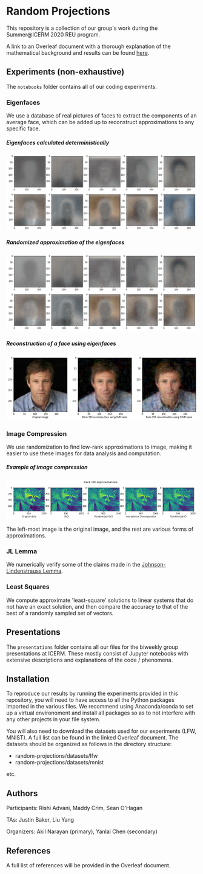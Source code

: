 # Random Projections
This repository is a collection of our group's work during the Summer@ICERM 2020 REU program.

A link to an Overleaf document with a thorough explanation of the mathematical background and results can be found [here](https://www.overleaf.com/read/ffnmgtrbbkhz).

## Experiments (non-exhaustive)
The `notebooks` folder contains all of our coding experiments.

### Eigenfaces
We use a database of real pictures of faces to extract the components of an average face, which can be added up to reconstruct approximations to any specific face.

##### Eigenfaces calculated deterministically
![Deterministic Eigenfaces](examples/deterministic_eigenfaces.png)

##### Randomized approximation of the eigenfaces
![Randomized_Eigenfaces](examples/randomized_eigenfaces.png)

##### Reconstruction of a face using eigenfaces
![Eigenface Reconstruction](examples/eigenface_reconstruction.png)

### Image Compression
We use randomization to find low-rank approximations to image, making it easier to use these images for data analysis and computation.

##### Example of image compression
![Eigenface Reconstruction](examples/image_compression.png)

The left-most image is the original image, and the rest are various forms of approximations.

### JL Lemma
We numerically verify some of the claims made in the [Johnson-Lindenstrauss Lemma](https://en.wikipedia.org/wiki/Johnson%E2%80%93Lindenstrauss_lemma).

### Least Squares
We compute approximate 'least-square' solutions to linear systems that do not have an exact solution, and then compare the accuracy to that of the best of a randomly sampled set of vectors.

## Presentations
The `presentations` folder contains all our files for the biweekly group presentations at ICERM. These mostly consist of Jupyter notebooks with extensive descriptions and explanations of the code / phenomena.

## Installation
To reproduce our results by running the experiments provided in this repository, you will need to have access to all the Python packages imported in the various files. We recommend using Anaconda/conda to set up a virtual environoment and install all packages so as to not interfere with any other projects in your file system.

You will also need to download the datasets used for our experiments (LFW, MNIST). A full list can be found in the linked Overleaf document. The datasets should be organized as follows in the directory structure:

- random-projections/datasets/lfw
- random-projections/datasets/mnist

etc.

## Authors
Participants: Rishi Advani, Maddy Crim, Sean O'Hagan

TAs: Justin Baker, Liu Yang

Organizers: Akil Narayan (primary), Yanlai Chen (secondary)

## References
A full list of references will be provided in the Overleaf document.
